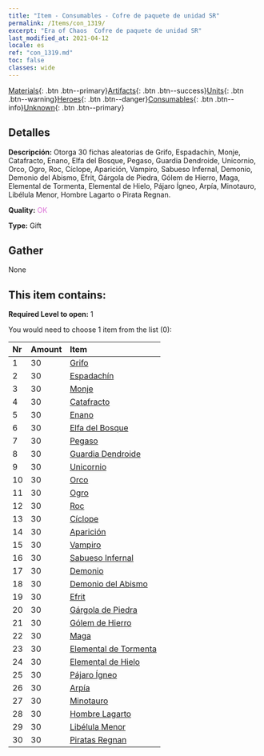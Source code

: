 ```yaml
---
title: "Item - Consumables - Cofre de paquete de unidad SR"
permalink: /Items/con_1319/
excerpt: "Era of Chaos  Cofre de paquete de unidad SR"
last_modified_at: 2021-04-12
locale: es
ref: "con_1319.md"
toc: false
classes: wide
---
```

 [Materials](/es/Items/){: .btn .btn--primary}[Artifacts](/es/Items/Artifacts/){: .btn .btn--success}[Units](/es/Items/Units/){: .btn .btn--warning}[Heroes](/es/Items/Heroes/){: .btn .btn--danger}[Consumables](/es/Items/Consumables/){: .btn .btn--info}[Unknown](/es/Items/Unknown/){: .btn .btn--primary}

## Detalles
 **Descripción:** Otorga 30 fichas aleatorias de Grifo, Espadachín, Monje, Catafracto, Enano, Elfa del Bosque, Pegaso, Guardia Dendroide, Unicornio, Orco, Ogro, Roc, Cíclope, Aparición, Vampiro, Sabueso Infernal, Demonio, Demonio del Abismo, Efrit, Gárgola de Piedra, Gólem de Hierro, Maga, Elemental de Tormenta, Elemental de Hielo, Pájaro Ígneo, Arpía, Minotauro, Libélula Menor, Hombre Lagarto o Pirata Regnan.

 **Quality:** <span style="color: #DA70D6">OK</span>

 **Type:** Gift

## Gather

  None

## This item contains:

 **Required Level to open:** 1

 You would need to choose 1 item from the list (0):

  | Nr | Amount |     Item    |
  |:---|:-------|:------------|
  | 1 | 30 | [Grifo](/es/Items/unt_192/) | 
  | 2 | 30 | [Espadachín](/es/Items/unt_193/) | 
  | 3 | 30 | [Monje](/es/Items/unt_194/) | 
  | 4 | 30 | [Catafracto](/es/Items/unt_195/) | 
  | 5 | 30 | [Enano](/es/Items/unt_200/) | 
  | 6 | 30 | [Elfa del Bosque](/es/Items/unt_201/) | 
  | 7 | 30 | [Pegaso](/es/Items/unt_202/) | 
  | 8 | 30 | [Guardia Dendroide](/es/Items/unt_203/) | 
  | 9 | 30 | [Unicornio](/es/Items/unt_204/) | 
  | 10 | 30 | [Orco](/es/Items/unt_219/) | 
  | 11 | 30 | [Ogro](/es/Items/unt_220/) | 
  | 12 | 30 | [Roc](/es/Items/unt_221/) | 
  | 13 | 30 | [Cíclope](/es/Items/unt_222/) | 
  | 14 | 30 | [Aparición](/es/Items/unt_210/) | 
  | 15 | 30 | [Vampiro](/es/Items/unt_211/) | 
  | 16 | 30 | [Sabueso Infernal](/es/Items/unt_228/) | 
  | 17 | 30 | [Demonio](/es/Items/unt_229/) | 
  | 18 | 30 | [Demonio del Abismo](/es/Items/unt_230/) | 
  | 19 | 30 | [Efrit](/es/Items/unt_231/) | 
  | 20 | 30 | [Gárgola de Piedra](/es/Items/unt_236/) | 
  | 21 | 30 | [Gólem de Hierro](/es/Items/unt_237/) | 
  | 22 | 30 | [Maga](/es/Items/unt_238/) | 
  | 23 | 30 | [Elemental de Tormenta](/es/Items/unt_263/) | 
  | 24 | 30 | [Elemental de Hielo](/es/Items/unt_264/) | 
  | 25 | 30 | [Pájaro Ígneo](/es/Items/unt_268/) | 
  | 26 | 30 | [Arpía](/es/Items/unt_245/) | 
  | 27 | 30 | [Minotauro](/es/Items/unt_248/) | 
  | 28 | 30 | [Hombre Lagarto](/es/Items/unt_254/) | 
  | 29 | 30 | [Libélula Menor](/es/Items/unt_255/) | 
  | 30 | 30 | [Piratas Regnan](/es/Items/unt_273/) | 
